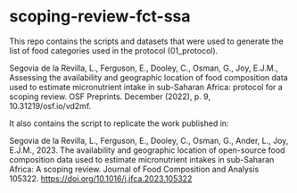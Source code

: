 # scoping-review-fct-ssa

This repo contains the scripts and datasets that were used to generate the list of food categories used in the protocol (01_protocol).

Segovia de la Revilla, L., Ferguson, E., Dooley, C., Osman, G., Joy,  E.J.M., Assessing the availability and geographic location of food composition data used to estimate micronutrient intake in sub-Saharan
Africa: protocol for a scoping review. OSF Preprints. December (2022), p. 9, 10.31219/osf.io/vd2mf. 

It also contains the script to replicate the work published in:

Segovia de la Revilla, L., Ferguson, E., Dooley, C., Osman, G., Ander, L., Joy, E.J.M., 2023. The availability and geographic location of open-source food composition data used to estimate micronutrient intakes in sub-Saharan Africa: A scoping review. Journal of Food Composition and Analysis 105322. https://doi.org/10.1016/j.jfca.2023.105322


